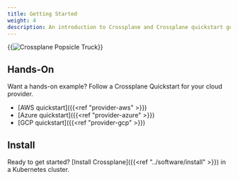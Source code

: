 ```yaml
---
title: Getting Started
weight: 4
description: An introduction to Crossplane and Crossplane quickstart guides.
---
```


{{<img src="/media/banner.png" alt="Crossplane Popsicle Truck" size="large" >}}

## Hands-On
Want a hands-on example? Follow a Crossplane Quickstart for your cloud provider.
* [AWS quickstart]({{<ref "provider-aws" >}})
* [Azure quickstart]({{<ref "provider-azure" >}})
* [GCP quickstart]({{<ref "provider-gcp" >}})

## Install
Ready to get started? [Install Crossplane]({{<ref "../software/install" >}}) in a Kubernetes cluster.